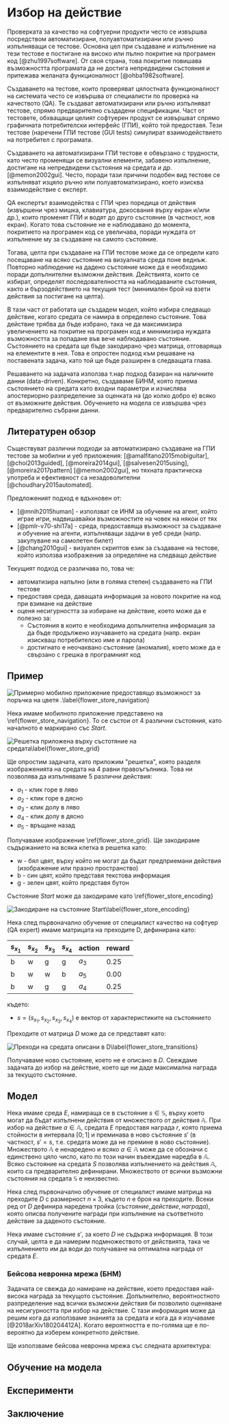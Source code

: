 # Избор на действие

Проверката за качество на софтуерни продукти често се извършва посредством автоматизирани, полуавтоматизирани или ръчно изпълняващи се тестове. Основна цел при създаване и изпълнение на тези тестове е постигане на високо или пълно покритие на програмен код [@zhu1997software]. От своя страна, това покритие повишава възможността програмата да не достига непредвидени състояния и притежава желаната функционалност [@ohba1982software].

Създаването на тестове, които проверяват цялостната функционалност на системата често се извършва от специалисти по проверка на качеството (QA). Те създават автоматизирани или ръчно изпълняват тестове, спрямо предварително създадени спецификации. Част от тестовете, обхващащи целият софтуерен продукт се извършват спрямо графичната потребителски интерфейс (ГПИ), който той предоставя. Тези тестове (наречени ГПИ тестове (GUI tests) симулират взаимодействието на потребител с програмата.

Създаването на автоматизирани ГПИ тестове е обвързано с трудности, като често променящи се визуални елементи, забавено изпълнение, достигане на непредвидени състояния на средата и др. [@memon2002gui]. Често, поради тази причини подобен вид тестове се изпълняват изцяло ръчно или полуавтоматизирано, което изисква взаимодействие с експерт.

QA експертът взаимодейства с ГПИ чрез поредица от действия (извършени чрез мишка, клавиатура, докосвания върху екран и/или др.), които променят ГПИ и водят до друго състояние (в частност, нов екран). Когато това състояние не е наблюдавано до момента, покритието на програмен код се увеличава, поради нуждата от изпълнение му за създаване на самото състояние.

Тогава, целта при създаване на ГПИ тестове може да се определи като посещаване на всяко състояние на визуалната среда поне веднъж. Повторно наблюдение на дадено състояние може да е необходимо поради допълнителни възможни действия. Действията, които се избират, определят последователността на наблюдаваните състояния, както и бързодействието на текущия тест (минимален брой на взети действия за постигане на целта).

В тази част от работата ще създадем модел, който избира следващо действие, когато средата се намира в определено състояние. Това действие трябва да бъде избрано, така че да максимизира увеличението на покритие на програмен код и минимизира нуждата възможността за попадане във вече наблюдавано състояние. Състоянието на средата ще бъде закодирано чрез матрица, отговаряща на елементите в нея. Това е опростен подход към решаване на поставената задача, като той ще бъде разширен в следващата глава.

Решаването на задачата използва т.нар подход базиран на наличните данни (data-driven). Конкретно, създаваме БИНМ, която приема състоянието на средата като входни параметри и изчислява апостериорно разпределение за оценката на (до колко добро е) всяко от възможните действия. Обучението на модела се извършва чрез предварително събрани данни.

## Литературен обзор

Съществуват различни подходи за автоматизирано създаване на ГПИ тестове за мобилни и уеб приложения: [@amalfitano2015mobiguitar], [@choi2013guided], [@moreira2014gui], [@salvesen2015using], [@moreira2017pattern] [@memon2002gui], но тяхната практическа употреба и ефективност са незадоволителни [@choudhary2015automated].

Предложеният подход е вдъхновен от:
- [@mnih2015human] - използват се ИНМ за обучение на агент, който играе игри, надвишавайки възможностите на човек на някои от тях 
- [@pmlr-v70-shi17a] - среда, предоставяща възможност за създаване и обучение на агенти, изпълняващи задачи в уеб среди (напр. закупуване на самолетен билет)
- [@chang2010gui] - визуален скриптов език за създаване на тестове, който използва изображения за определяне на следващо действие

Текущият подход се различава по, това че:

- автоматизира напълно (или в голяма степен) създаването на ГПИ тестове
- предоставя среда, даващата информация за новото покритие на код при взимане на действие
- оценя несигурността за избиране на действие, което може да е полезно за:
  - Състояния в които е необходима допълнителна информация за да бъде продължено изучаването на средата (напр. екран изискваш потребителско име и парола)   
  - достигнато е неочаквано състояние (аномалия), което може да е свързано с грешка в програмният код

## Пример

![*Примерно мобилно приложение предоставящо възможност за поръчка на цветя .*\label{flower_store_navigation}](./source/figures/flower_store_navigation.png)

Нека имаме мобилното приложение представено на \ref{flower_store_navigation}. То се състои от 4 различни състояния, като началното е маркирано със *Start*.

![*Решетка приложена върху състотяние на средата*\label{flower_store_grid}](./source/figures/flower_store_grid.png)

Ще опростим задачата, като приложим "решетка", която разделя изображенията на средата на 4 равни правоъгълника. Това ни позволява да изпълняваме 5 различни действия:

- $a_1$ - клик горе в ляво
- $a_2$ - клик горе в дясно
- $a_3$ - клик долу в ляво
- $a_4$ - клик долу в дясно
- $a_5$ - връщане назад


Получаваме изображение \ref{flower_store_grid}. Ще закодираме съдържанието на всяка клетка в решетка като:

- w - бял цвят, върху който не могат да бъдат предприемани действия (изображение или празно пространство)
- b - син цвят, който представя текстова информация
- g - зелен цвят, който представя бутон

Състояние *Start* може да закодираме като \ref{flower_store_encoding}


![*Закодиране на състояние Start*\label{flower_store_encoding}](./source/figures/flower_store_encoding.png)

Нека след първоначално обучение от специалист качество на софтуер (QA expert) имаме матрицата на преходите D, дефинирана като:

| $s_{x_1}$ | $s_{x_2}$ | $s_{x_3}$ | $s_{x_4}$ | action | reward |
|-----------|-----------|-----------|-----------|--------|--------|
| b         | w         | g         | g         | $a_3$  | 0.25   |
| b         | w         | w         | b         | $a_5$  | 0.00   |
| b         | w         | g         | g         | $a_4$  | 0.25   |

където:

- $s = (s_{x_1}, s_{x_2}, s_{x_3}, s_{x_4})$ е вектор от характеристиките на състоянието

Преходите от матрица $D$ може да се представят като:

![*Преходи на средата описани в $D$*\label{flower_store_transitions}](./source/figures/flower_store_transitions.png)

Получаваме ново състояние, което не е описано в $D$. Свеждаме задачата до избор на действие, което ще ни даде максимална награда за текущото състояние.


## Модел

Нека имаме среда $E$, намираща се в състояние $s \in \mathbb{S}$, върху което могат да бъдат изпълнени действия от множеството от действия $\mathbb{A}$. При избор на действие $a \in \mathbb{A}$, средата $E$ предоставя награда $r$, която приема стойности в интервала $[0; 1]$ и преминава в ново състояние $s'$ (в частност, $s' = s$, т.е. средата може да  не премине в ново състояние). Множеството $\mathbb{A}$ е ненаредено и всяко $a \in \mathbb{A}$ може да се обозначи с единствено цяло число, като по този начин въвеждаме наредба в $\mathbb{A}$. Всяко състояние на средата $S$ позволява изпълнението на действия $\mathbb{A}$, които са предварително дефинирани. Множеството от всички възможни състояния на средата $\mathbb{S}$ е неизвестно.

Нека след първоначално обучение от специалист имаме матрица на преходите $D$ с размерност $n \times 3$, където $n$ е броя на преходите. Всеки ред от $D$ дефинира наредена тройка $(състояние, действие, награда)$, която описва получените награди при изпълнение на съответното действие за даденото състояние.

Нека имаме състояние $s'$, за което $D$ не съдържа информация. В този случай, целта е да намерим подмножеството от действията, така че изпълнението им да води до получаване на оптимална награда от средата $E$.

### Бейсова невронна мрежа (БНМ)

Задачата се свежда до намиране на действие, което предоставя най-висока награда за текущото състояние. Допълнително, вероятностното разпределение над всички възможни действия би позволило оценяване на несигурността при избор на действие. С тази информация може да решим кога да използваме знанията за средата и кога да я изучаваме [@2018arXiv180204412A]. Когато вероятността е по-голяма ще е по-вероятно да изберем конкретното действие.

Ще използваме бейсова невронна мрежа със следната архитектура:




## Обучение на модела

## Експерименти

## Заключение
